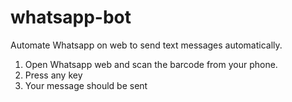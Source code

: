 # whatsapp-bot
Automate Whatsapp on web to send text messages automatically. 
1) Open Whatsapp web and scan the barcode from your phone.
2) Press any key 
3) Your message should be sent
